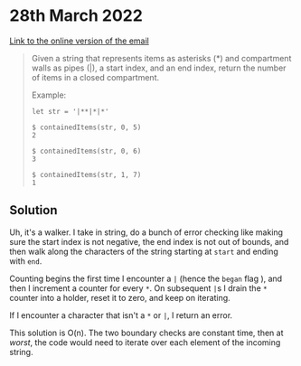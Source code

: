 # 28th March 2022

[Link to the online version of the email](https://buttondown.email/cassidoo/archive/frustration-is-fuel-that-can-lead-to-the/)

> Given a string that represents items as asterisks (*) and compartment walls as pipes (|), a start index, and an end index, return the number of items in a closed compartment.
>
> Example:
> ```shell
> let str = '|**|*|*'
>
> $ containedItems(str, 0, 5)
> 2
>
> $ containedItems(str, 0, 6)
> 3
>
> $ containedItems(str, 1, 7)
> 1
> ```

## Solution

Uh, it's a walker. I take in string, do a bunch of error checking like making sure the start index is not negative, the end index is not out of bounds, and then walk along the characters of the string starting at `start` and ending with `end`.

Counting begins the first time I encounter a `|` (hence the `began` flag ), and then I increment a counter for every `*`. On subsequent `|`s I drain the `*` counter into a holder, reset it to zero, and keep on iterating.

If I encounter a character that isn't a `*` or `|`, I return an error.

This solution is O(n). The two boundary checks are constant time, then at _worst_, the code would need to iterate over each element of the incoming string.
